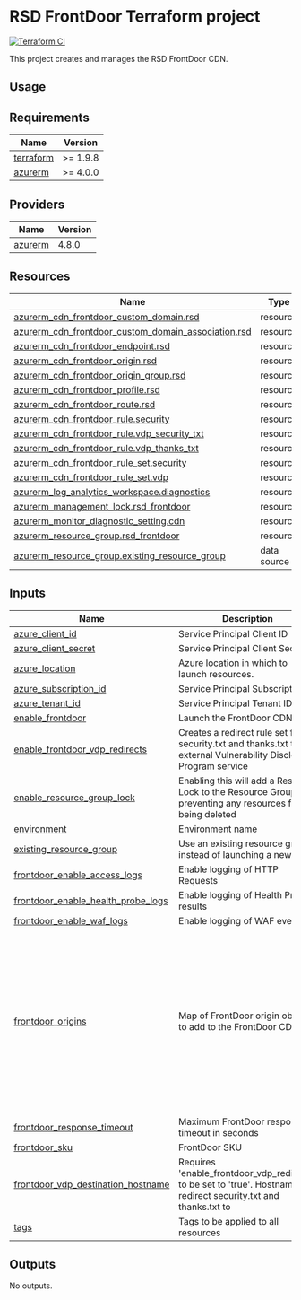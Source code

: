 # RSD FrontDoor Terraform project

[![Terraform CI](https://github.com/DFE-Digital/rsd-frontdoor/actions/workflows/continuous-integration-terraform.yml/badge.svg?branch=main)](./actions/workflows/continuous-integration-terraform.yml?branch=main)

This project creates and manages the RSD FrontDoor CDN.

## Usage

<!-- BEGIN_TF_DOCS -->
## Requirements

| Name | Version |
|------|---------|
| <a name="requirement_terraform"></a> [terraform](#requirement\_terraform) | >= 1.9.8 |
| <a name="requirement_azurerm"></a> [azurerm](#requirement\_azurerm) | >= 4.0.0 |

## Providers

| Name | Version |
|------|---------|
| <a name="provider_azurerm"></a> [azurerm](#provider\_azurerm) | 4.8.0 |

## Resources

| Name | Type |
|------|------|
| [azurerm_cdn_frontdoor_custom_domain.rsd](https://registry.terraform.io/providers/hashicorp/azurerm/latest/docs/resources/cdn_frontdoor_custom_domain) | resource |
| [azurerm_cdn_frontdoor_custom_domain_association.rsd](https://registry.terraform.io/providers/hashicorp/azurerm/latest/docs/resources/cdn_frontdoor_custom_domain_association) | resource |
| [azurerm_cdn_frontdoor_endpoint.rsd](https://registry.terraform.io/providers/hashicorp/azurerm/latest/docs/resources/cdn_frontdoor_endpoint) | resource |
| [azurerm_cdn_frontdoor_origin.rsd](https://registry.terraform.io/providers/hashicorp/azurerm/latest/docs/resources/cdn_frontdoor_origin) | resource |
| [azurerm_cdn_frontdoor_origin_group.rsd](https://registry.terraform.io/providers/hashicorp/azurerm/latest/docs/resources/cdn_frontdoor_origin_group) | resource |
| [azurerm_cdn_frontdoor_profile.rsd](https://registry.terraform.io/providers/hashicorp/azurerm/latest/docs/resources/cdn_frontdoor_profile) | resource |
| [azurerm_cdn_frontdoor_route.rsd](https://registry.terraform.io/providers/hashicorp/azurerm/latest/docs/resources/cdn_frontdoor_route) | resource |
| [azurerm_cdn_frontdoor_rule.security](https://registry.terraform.io/providers/hashicorp/azurerm/latest/docs/resources/cdn_frontdoor_rule) | resource |
| [azurerm_cdn_frontdoor_rule.vdp_security_txt](https://registry.terraform.io/providers/hashicorp/azurerm/latest/docs/resources/cdn_frontdoor_rule) | resource |
| [azurerm_cdn_frontdoor_rule.vdp_thanks_txt](https://registry.terraform.io/providers/hashicorp/azurerm/latest/docs/resources/cdn_frontdoor_rule) | resource |
| [azurerm_cdn_frontdoor_rule_set.security](https://registry.terraform.io/providers/hashicorp/azurerm/latest/docs/resources/cdn_frontdoor_rule_set) | resource |
| [azurerm_cdn_frontdoor_rule_set.vdp](https://registry.terraform.io/providers/hashicorp/azurerm/latest/docs/resources/cdn_frontdoor_rule_set) | resource |
| [azurerm_log_analytics_workspace.diagnostics](https://registry.terraform.io/providers/hashicorp/azurerm/latest/docs/resources/log_analytics_workspace) | resource |
| [azurerm_management_lock.rsd_frontdoor](https://registry.terraform.io/providers/hashicorp/azurerm/latest/docs/resources/management_lock) | resource |
| [azurerm_monitor_diagnostic_setting.cdn](https://registry.terraform.io/providers/hashicorp/azurerm/latest/docs/resources/monitor_diagnostic_setting) | resource |
| [azurerm_resource_group.rsd_frontdoor](https://registry.terraform.io/providers/hashicorp/azurerm/latest/docs/resources/resource_group) | resource |
| [azurerm_resource_group.existing_resource_group](https://registry.terraform.io/providers/hashicorp/azurerm/latest/docs/data-sources/resource_group) | data source |

## Inputs

| Name | Description | Type | Default | Required |
|------|-------------|------|---------|:--------:|
| <a name="input_azure_client_id"></a> [azure\_client\_id](#input\_azure\_client\_id) | Service Principal Client ID | `string` | n/a | yes |
| <a name="input_azure_client_secret"></a> [azure\_client\_secret](#input\_azure\_client\_secret) | Service Principal Client Secret | `string` | n/a | yes |
| <a name="input_azure_location"></a> [azure\_location](#input\_azure\_location) | Azure location in which to launch resources. | `string` | n/a | yes |
| <a name="input_azure_subscription_id"></a> [azure\_subscription\_id](#input\_azure\_subscription\_id) | Service Principal Subscription ID | `string` | n/a | yes |
| <a name="input_azure_tenant_id"></a> [azure\_tenant\_id](#input\_azure\_tenant\_id) | Service Principal Tenant ID | `string` | n/a | yes |
| <a name="input_enable_frontdoor"></a> [enable\_frontdoor](#input\_enable\_frontdoor) | Launch the FrontDoor CDN | `bool` | `false` | no |
| <a name="input_enable_frontdoor_vdp_redirects"></a> [enable\_frontdoor\_vdp\_redirects](#input\_enable\_frontdoor\_vdp\_redirects) | Creates a redirect rule set for security.txt and thanks.txt to an external Vulnerability Disclosure Program service | `bool` | `true` | no |
| <a name="input_enable_resource_group_lock"></a> [enable\_resource\_group\_lock](#input\_enable\_resource\_group\_lock) | Enabling this will add a Resource Lock to the Resource Group preventing any resources from being deleted | `bool` | `false` | no |
| <a name="input_environment"></a> [environment](#input\_environment) | Environment name | `string` | n/a | yes |
| <a name="input_existing_resource_group"></a> [existing\_resource\_group](#input\_existing\_resource\_group) | Use an existing resource group instead of launching a new one | `string` | `""` | no |
| <a name="input_frontdoor_enable_access_logs"></a> [frontdoor\_enable\_access\_logs](#input\_frontdoor\_enable\_access\_logs) | Enable logging of HTTP Requests | `bool` | `false` | no |
| <a name="input_frontdoor_enable_health_probe_logs"></a> [frontdoor\_enable\_health\_probe\_logs](#input\_frontdoor\_enable\_health\_probe\_logs) | Enable logging of Health Probe results | `bool` | `false` | no |
| <a name="input_frontdoor_enable_waf_logs"></a> [frontdoor\_enable\_waf\_logs](#input\_frontdoor\_enable\_waf\_logs) | Enable logging of WAF events | `bool` | `true` | no |
| <a name="input_frontdoor_origins"></a> [frontdoor\_origins](#input\_frontdoor\_origins) | Map of FrontDoor origin objects to add to the FrontDoor CDN | <pre>map(object({<br/>    origin_host               = string<br/>    origin_host_header        = optional(string, null)<br/>    custom_domains            = optional(list(string), [])<br/>    enable_health_probe       = optional(bool, true)<br/>    health_probe_interval     = optional(number, 60)<br/>    health_probe_request_type = optional(string, "HEAD")<br/>    health_probe_path         = optional(string, "/")<br/>    private_link_target_id    = optional(string, null)<br/>    forwarding_protocol       = optional(string, "HttpsOnly")<br/>    enable_security_headers   = optional(bool, true)<br/>  }))</pre> | `{}` | no |
| <a name="input_frontdoor_response_timeout"></a> [frontdoor\_response\_timeout](#input\_frontdoor\_response\_timeout) | Maximum FrontDoor response timeout in seconds | `number` | `120` | no |
| <a name="input_frontdoor_sku"></a> [frontdoor\_sku](#input\_frontdoor\_sku) | FrontDoor SKU | `string` | `"Premium_AzureFrontDoor"` | no |
| <a name="input_frontdoor_vdp_destination_hostname"></a> [frontdoor\_vdp\_destination\_hostname](#input\_frontdoor\_vdp\_destination\_hostname) | Requires 'enable\_frontdoor\_vdp\_redirects' to be set to 'true'. Hostname to redirect security.txt and thanks.txt to | `string` | `"vdp.security.education.gov.uk"` | no |
| <a name="input_tags"></a> [tags](#input\_tags) | Tags to be applied to all resources | `map(string)` | `{}` | no |

## Outputs

No outputs.
<!-- END_TF_DOCS -->
